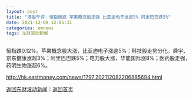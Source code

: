 ```yaml
---
layout: post
title: "港股午评｜恒指微跌 苹果概念股走强 比亚迪电子涨逾5% 阿里巴巴跌5%"
date: 2021-12-08 12:05:31
categories: emnews
tags: 东财滚动新闻
---
```


恒指跌0.12%。苹果概念股大涨，比亚迪电子涨逾5%；科技股走势分化，舜宇、京东健康涨超3%；阿里巴巴跌5%；电力股大涨，华能国际涨8%；医药股走强，药明生物涨超6%。

<http://hk.eastmoney.com/news/1797,202112082206885694.html>

[返回东财滚动新闻](//finews.withounder.com/emnews/)｜[返回首页](//finews.withounder.com/)